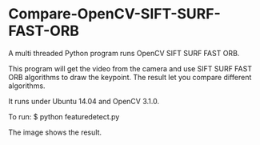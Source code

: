 # Compare-OpenCV-SIFT-SURF-FAST-ORB
A multi threaded Python program runs OpenCV SIFT SURF FAST ORB.

This program will get the video from the camera and use SIFT SURF FAST ORB algorithms to draw the keypoint.
The result let you compare different algorithms.

It runs under Ubuntu 14.04 and OpenCV 3.1.0.

To run:
$ python featuredetect.py

The image shows the result.
